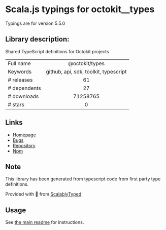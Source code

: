 
# Scala.js typings for octokit__types

Typings are for version 5.5.0

## Library description:
Shared TypeScript definitions for Octokit projects

|                    |                 |
| ------------------ | :-------------: |
| Full name          | @octokit/types |
| Keywords           | github, api, sdk, toolkit, typescript |
| # releases         | 61 |
| # dependents       | 27 |
| # downloads        | 71258765 |
| # stars            | 0 |

## Links
- [Homepage](https://github.com/octokit/types.ts#readme)
- [Bugs](https://github.com/octokit/types.ts/issues)
- [Repository](https://github.com/octokit/types.ts)
- [Npm](https://www.npmjs.com/package/%40octokit%2Ftypes)
    


## Note
This library has been generated from typescript code from first party type definitions.

Provided with :purple_heart: from [ScalablyTyped](https://github.com/oyvindberg/ScalablyTyped)

## Usage
See [the main readme](../../readme.md) for instructions.


